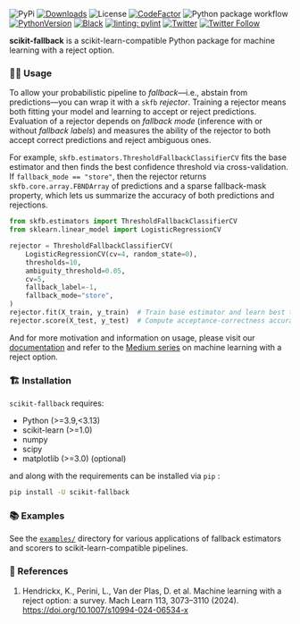 ![PyPi](https://img.shields.io/pypi/v/scikit-fallback)
[![Downloads](https://static.pepy.tech/badge/scikit-fallback)](https://pepy.tech/project/scikit-fallback)
![License](https://img.shields.io/badge/License-BSD_3--Clause-blue.svg)
[![CodeFactor](https://www.codefactor.io/repository/github/sanjaradylov/scikit-fallback/badge)](https://www.codefactor.io/repository/github/sanjaradylov/scikit-fallback)
![Python package workflow](https://github.com/sanjaradylov/scikit-fallback/actions/workflows/python-package.yml/badge.svg)
[![PythonVersion](https://img.shields.io/badge/python-3.9%20%7C%203.10%20%7C%203.11%20%7C%203.12-blue)](https://www.python.org/downloads/release/python-3913/)
[![Black](https://img.shields.io/badge/code%20style-black-000000.svg)](https://github.com/psf/black)
[![linting: pylint](https://img.shields.io/badge/linting-pylint-yellowgreen)](https://github.com/PyCQA/pylint)
[![Twitter](https://img.shields.io/twitter/url?style=social&url=https%3A%2F%2Fgithub.com%2Fsanjaradylov%2Fscikit-fallback)](https://x.com/intent/tweet?text=Wow:%20https%3A%2F%2Fgithub.com%2Fsanjaradylov%2Fscikit-fallback%20@sanjaradylov)
[![Twitter Follow](https://img.shields.io/twitter/follow/sanjaradylov?style=social)](https://twitter.com/sanjaradylov)

**scikit-fallback** is a scikit-learn-compatible Python package for machine learning
with a reject option.

### 👩‍💻 Usage

To allow your probabilistic pipeline to *fallback*—i.e., abstain from predictions—you can
wrap it with a `skfb` *rejector*. Training a rejector means both fitting your model and
learning to accept or reject predictions. Evaluation of a rejector depends
on *fallback mode* (inference with or without *fallback labels*) and measures the ability
of the rejector to both accept correct predictions and reject ambiguous ones.

For example, `skfb.estimators.ThresholdFallbackClassifierCV` fits the base estimator and then
finds the best confidence threshold via cross-validation. If `fallback_mode == "store"`, then the
rejector returns `skfb.core.array.FBNDArray` of predictions and a sparse fallback-mask property,
which lets us summarize the accuracy of both predictions and rejections.

```python
from skfb.estimators import ThresholdFallbackClassifierCV
from sklearn.linear_model import LogisticRegressionCV

rejector = ThresholdFallbackClassifierCV(
    LogisticRegressionCV(cv=4, random_state=0),
    thresholds=10,
    ambiguity_threshold=0.05,
    cv=5,
    fallback_label=-1,
    fallback_mode="store",
)
rejector.fit(X_train, y_train)  # Train base estimator and learn best threshold
rejector.score(X_test, y_test)  # Compute acceptance-correctness accuracy score
```

And for more motivation and information on usage, please visit our
[documentation](https://scikit-fallback.readthedocs.io/en/latest/index.html)
and refer to the
[Medium series](https://medium.com/@sshadylov) on machine learning with a reject option.


### 🏗 Installation
`scikit-fallback` requires:
* Python (>=3.9,<3.13)
* scikit-learn (>=1.0)
* numpy
* scipy
* matplotlib (>=3.0) (optional)

and along with the requirements can be installed via `pip` :

```bash
pip install -U scikit-fallback
```


### 📚 Examples

See the [`examples/`]([examples/](https://github.com/sanjaradylov/scikit-fallback/tree/main/examples))
directory for various applications of fallback estimators
and scorers to scikit-learn-compatible pipelines.

### 🔗 References

1. Hendrickx, K., Perini, L., Van der Plas, D. et al. Machine learning with a reject option: a survey. Mach Learn 113, 3073–3110 (2024). https://doi.org/10.1007/s10994-024-06534-x
